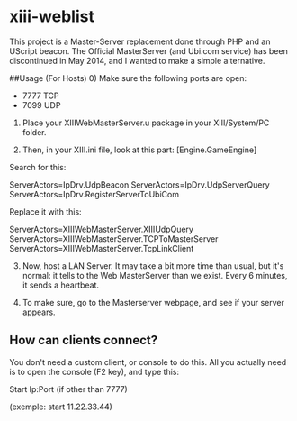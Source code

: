 # xiii-weblist
This project is a Master-Server replacement done through PHP and an UScript beacon.
The Official MasterServer (and Ubi.com service) has been discontinued in May 2014, and I wanted to make a simple alternative.

##Usage (For Hosts)
0) Make sure the following ports are open:

- 7777 TCP
- 7099 UDP

1) Place your XIIIWebMasterServer.u package in your XIII/System/PC folder.

2) Then, in your XIII.ini file, look at this part:
[Engine.GameEngine]

Search for this:

ServerActors=IpDrv.UdpBeacon
ServerActors=IpDrv.UdpServerQuery
ServerActors=IpDrv.RegisterServerToUbiCom

Replace it with this:

ServerActors=XIIIWebMasterServer.XIIIUdpQuery 
ServerActors=XIIIWebMasterServer.TCPToMasterServer
ServerActors=XIIIWebMasterServer.TcpLinkClient

3) Now, host a LAN Server. It may take a bit more time than usual, but it's normal: it tells to the Web MasterServer than we exist. Every 6 minutes, it sends a heartbeat.

4) To make sure, go to the Masterserver webpage, and see if your server appears.

## How can clients connect?

You don't need a custom client, or console to do this. All you actually need is to open the console (F2 key), and type this:

Start Ip:Port (if other than 7777)

(exemple: start 11.22.33.44)
